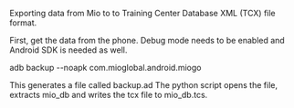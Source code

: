 Exporting data from Mio to to Training Center Database XML (TCX) file format.

First, get the data from the phone. Debug mode needs to be enabled and Android SDK is needed as well.

adb backup --noapk com.mioglobal.android.miogo

This generates a file called backup.ad
The python script opens the file, extracts mio_db and writes the tcx file to mio_db.tcs.
